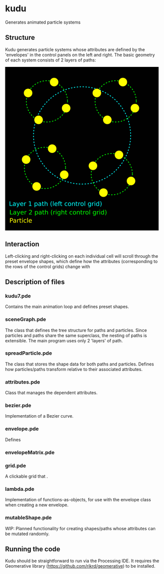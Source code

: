 # kudu
Generates animated particle systems

## Structure
Kudu generates particle systems whose attributes are defined by the 'envelopes' in the control panels on the left and right. The basic geometry of each system consists of 2 layers of paths:

![Structure](/structure.png)

## Interaction
Left-clicking and right-clicking on each individual cell will scroll through the preset envelope shapes, which define how the attributes (corresponding to the rows of the control grids) change with 

## Description of files
### kudu7.pde
Contains the main animation loop and defines preset shapes.
### sceneGraph.pde
The class that defines the tree structure for paths and particles. Since particles and paths share the same superclass, the nesting of paths is extensible. The main program uses only 2 'layers' of path.
### spreadParticle.pde
The class that stores the shape data for both paths and particles. Defines how particles/paths transform relative to their associated attributes.
### attributes.pde
Class that manages the dependent attributes.
### bezier.pde
Implementation of a Bezier curve.
### envelope.pde
Defines
### envelopeMatrix.pde
### grid.pde
A clickable grid that .
### lambda.pde
Implementation of functions-as-objects, for use with the envelope class when creating a new envelope.
### mutableShape.pde
WIP: Planned functionality for creating shapes/paths whose attributes can be mutated randomly.

## Running the code
Kudu should be straightforward to run via the Processing IDE. It requires the Geomerative library (https://github.com/rikrd/geomerative) to be installed.